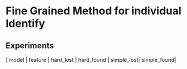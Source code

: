 # Fine Grained Method for individual Identify

## Experiments

| model | feature | hard_lost | hard_found | simple_lost| simple_found|